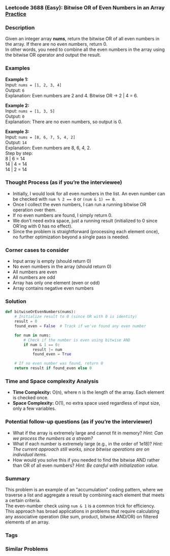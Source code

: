 ### Leetcode 3688 (Easy): Bitwise OR of Even Numbers in an Array [Practice](https://leetcode.com/problems/bitwise-or-of-even-numbers-in-an-array)

### Description  
Given an integer array **nums**, return the bitwise OR of all even numbers in the array. If there are no even numbers, return 0.  
In other words, you need to combine all the even numbers in the array using the bitwise OR operator and output the result.

### Examples  

**Example 1:**  
Input: `nums = [1, 2, 3, 4]`  
Output: `6`  
Explanation: Even numbers are 2 and 4. Bitwise OR → 2 | 4 = 6.

**Example 2:**  
Input: `nums = [1, 3, 5]`  
Output: `0`  
Explanation: There are no even numbers, so output is 0.

**Example 3:**  
Input: `nums = [8, 6, 7, 5, 4, 2]`  
Output: `14`  
Explanation: Even numbers are 8, 6, 4, 2.  
Step by step:  
8 | 6 = 14  
14 | 4 = 14  
14 | 2 = 14

### Thought Process (as if you’re the interviewee)  
- Initially, I would look for all even numbers in the list. An even number can be checked with `num % 2 == 0` or `(num & 1) == 0`.
- Once I collect the even numbers, I can run a running bitwise OR operation over them.
- If no even numbers are found, I simply return 0.
- We don’t need extra space, just a running result (initialized to 0 since OR’ing with 0 has no effect).
- Since the problem is straightforward (processing each element once), no further optimization beyond a single pass is needed.

### Corner cases to consider  
- Input array is empty (should return 0)
- No even numbers in the array (should return 0)
- All numbers are even
- All numbers are odd
- Array has only one element (even or odd)
- Array contains negative even numbers

### Solution

```python
def bitwiseOrEvenNumbers(nums):
    # Initialize result to 0 (since OR with 0 is identity)
    result = 0
    found_even = False  # Track if we've found any even number

    for num in nums:
        # Check if the number is even using bitwise AND
        if num & 1 == 0:
            result |= num
            found_even = True

    # If no even number was found, return 0
    return result if found_even else 0
```

### Time and Space complexity Analysis  

- **Time Complexity:** O(n), where n is the length of the array. Each element is checked once.
- **Space Complexity:** O(1), no extra space used regardless of input size, only a few variables.

### Potential follow-up questions (as if you’re the interviewer)  

- What if the array is extremely large and cannot fit in memory?
  *Hint: Can we process the numbers as a stream?*
- What if each number is extremely large (e.g., in the order of 1e18)?
  *Hint: The current approach still works, since bitwise operations are on individual items.*
- How would you solve this if you needed to find the bitwise AND rather than OR of all even numbers?
  *Hint: Be careful with initialization value.*

### Summary
This problem is an example of an "accumulation" coding pattern, where we traverse a list and aggregate a result by combining each element that meets a certain criteria.  
The even-number check using `num & 1` is a common trick for efficiency.  
This approach has broad applications in problems that require calculating any associative operation (like sum, product, bitwise AND/OR) on filtered elements of an array.

### Tags


### Similar Problems
